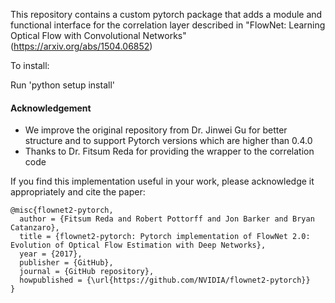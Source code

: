 This repository contains a custom pytorch package that adds a module and functional interface for the correlation layer described in "FlowNet: Learning Optical Flow with Convolutional Networks" (https://arxiv.org/abs/1504.06852)

To install:

Run 'python setup install'


#### Acknowledgement
- We improve the original repository from Dr. Jinwei Gu for better structure and to support Pytorch versions which are higher than 0.4.0
- Thanks to Dr. Fitsum Reda for providing the wrapper to the correlation code

If you find this implementation useful in your work, please acknowledge it appropriately and cite the paper:
```
@misc{flownet2-pytorch,
  author = {Fitsum Reda and Robert Pottorff and Jon Barker and Bryan Catanzaro},
  title = {flownet2-pytorch: Pytorch implementation of FlowNet 2.0: Evolution of Optical Flow Estimation with Deep Networks},
  year = {2017},
  publisher = {GitHub},
  journal = {GitHub repository},
  howpublished = {\url{https://github.com/NVIDIA/flownet2-pytorch}}
}
```
